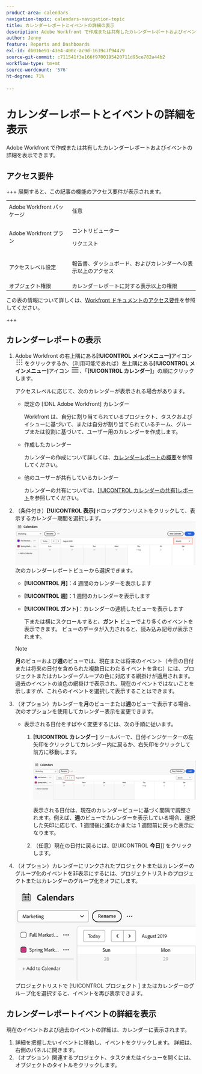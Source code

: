 ```yaml
---
product-area: calendars
navigation-topic: calendars-navigation-topic
title: カレンダーレポートとイベントの詳細の表示
description: Adobe Workfront で作成または共有したカレンダーレポートおよびイベントの詳細を表示できます。
author: Jenny
feature: Reports and Dashboards
exl-id: db016e91-43e4-400c-ac9d-1639c7f94479
source-git-commit: c711541f3e166f9700195420711d95ce782a44b2
workflow-type: tm+mt
source-wordcount: '576'
ht-degree: 71%

---
```


# カレンダーレポートとイベントの詳細を表示

Adobe Workfront で作成または共有したカレンダーレポートおよびイベントの詳細を表示できます。

## アクセス要件

+++ 展開すると、この記事の機能のアクセス要件が表示されます。

<table style="table-layout:auto"> 
 <col> 
 </col> 
 <col> 
 </col> 
 <tbody> 
  <tr> 
   <td role="rowheader">Adobe Workfront パッケージ</td> 
   <td> <p>任意</p> </td> 
  </tr> 
  <tr> 
   <td role="rowheader">Adobe Workfront プラン</td> 
   <td><p>コントリビューター</p>
       <p>リクエスト</p></td> 
  </tr> 
  <tr> 
   <td role="rowheader">アクセスレベル設定</td> 
   <td> <p>報告書、ダッシュボード、およびカレンダーへの表示以上のアクセス</p></td> 
  </tr> 
  <tr> 
   <td role="rowheader">オブジェクト権限</td> 
   <td>カレンダーレポートに対する表示以上の権限</td> 
  </tr> 
 </tbody> 
</table>

この表の情報について詳しくは、[Workfront ドキュメントのアクセス要件](/help/quicksilver/administration-and-setup/add-users/access-levels-and-object-permissions/access-level-requirements-in-documentation.md)を参照してください。

+++

## カレンダーレポートの表示

<!--{{step1-to-calendars}}-->

1. Adobe Workfront の右上隅にある&#x200B;**[!UICONTROL メインメニュー]**&#x200B;アイコン ![メインメニュー](/help/_includes/assets/main-menu-icon.png) をクリックするか、（利用可能であれば）左上隅にある&#x200B;**[!UICONTROL メインメニュー]**&#x200B;アイコン ![メインメニュー](/help/_includes/assets/main-menu-icon-left-nav.png)、「**[!UICONTROL カレンダー]**」の順にクリックします。

   アクセスレベルに応じて、次のカレンダーが表示される場合があります。

   * 既定の [!DNL Adobe Workfront] カレンダー

     Workfront は、自分に割り当てられているプロジェクト、タスクおよびイシューに基づいて、または自分が割り当てられているチーム、グループまたは役割に基づいて、ユーザー用のカレンダーを作成します。

   * 作成したカレンダー

     カレンダーの作成について詳しくは、[カレンダーレポートの概要](../../../reports-and-dashboards/reports/calendars/calendar-reports-overview.md)を参照してください。

   * 他のユーザーが共有しているカレンダー

     カレンダーの共有については、[[!UICONTROL カレンダーの共有]レポート](../../../reports-and-dashboards/reports/calendars/share-a-calendar-report.md)を参照してください。

1. （条件付き）**[!UICONTROL 表示]**&#x200B;ドロップダウンリストをクリックして、表示するカレンダー期間を選択します。
   ![&#x200B; カレンダー期間 &#x200B;](assets/view-menu-calendar-report-350x189.png)
次のカレンダーレポートビューから選択できます。

   * **[!UICONTROL 月]**：4 週間のカレンダーを表示します
   * **[!UICONTROL 週]**：1 週間のカレンダーを表示します
   * **[!UICONTROL ガント]**：カレンダーの連続したビューを表示します

     下または横にスクロールすると、**ガント** ビューでより多くのイベントを表示できます。 ビューのデータが入力されると、読み込み記号が表示されます。

   >[!NOTE]
   >
   >**月**&#x200B;のビューおよび&#x200B;**週**&#x200B;のビューでは、現在または将来のイベント（今日の日付または将来の日付を含められた複数日にわたるイベントを含む）には、プロジェクトまたはカレンダーグループの色に対応する網掛けが適用されます。過去のイベントの淡色の網掛けで表示され、現在のイベントではないことを示しますが、これらのイベントを選択して表示することはできます。

1. （オプション）カレンダーを&#x200B;**月**&#x200B;のビューまたは&#x200B;**週**&#x200B;のビューで表示する場合、次のオプションを使用してカレンダー表示を変更できます。

   <!--   * To include or exclude weekends:
      1. On the **[!UICONTROL Calendar]** toolbar, click **[!UICONTROL Calendar Actions]**, then from the drop-down list select either **[!UICONTROL Show Weekend]** or **[!UICONTROL Hide Weekend]**.-->

   * 表示される日付をすばやく変更するには、次の手順に従います。

      1. **[!UICONTROL カレンダー]** ツールバーで、日付インジケーターの左矢印をクリックしてカレンダー内に戻るか、右矢印をクリックして前方に移動します。

         ![矢印をクリックして日付を変更](assets/click-arrows-to-change-dates-calendar-report.png)

         表示される日付は、現在のカレンダービューに基づく間隔で調整されます。例えば、**週**&#x200B;のビューでカレンダーを表示している場合、選択した矢印に応じて、1 週間後に進むかまたは 1 週間前に戻った表示になります。

      1. （任意）現在の日付に戻るには、[[!UICONTROL **今日**]] をクリックします。

1. （オプション）カレンダーにリンクされたプロジェクトまたはカレンダーのグループ化のイベントを非表示にするには、プロジェクトリストのプロジェクトまたはカレンダーのグループ化をオフにします。
   ![&#x200B; イベントを非表示 &#x200B;](assets/hide-events-for-project-or-cal-grouping.png)
プロジェクトリストで [!UICONTROL &#x200B; プロジェクト &#x200B;] またはカレンダーのグループ化を選択すると、イベントを再び表示できます。

## カレンダーレポートイベントの詳細を表示

現在のイベントおよび過去のイベントの詳細は、カレンダーに表示されます。

1. 詳細を把握したいイベントに移動し、イベントをクリックします。 詳細は、右側のパネルに開きます。
1. （オプション）関連するプロジェクト、タスクまたはイシューを開くには、オブジェクトのタイトルをクリックします。
